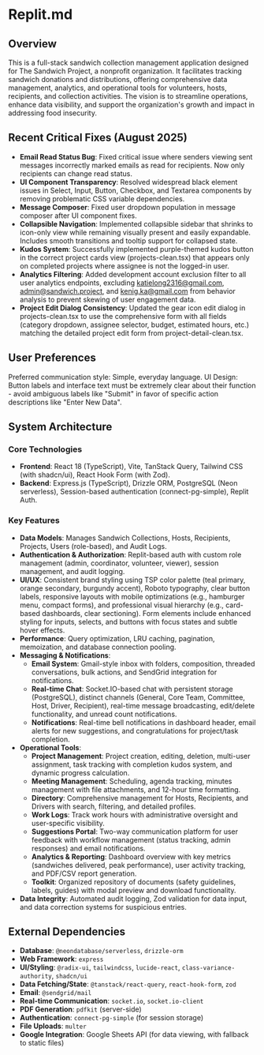 # Replit.md

## Overview
This is a full-stack sandwich collection management application designed for The Sandwich Project, a nonprofit organization. It facilitates tracking sandwich donations and distributions, offering comprehensive data management, analytics, and operational tools for volunteers, hosts, recipients, and collection activities. The vision is to streamline operations, enhance data visibility, and support the organization's growth and impact in addressing food insecurity.

## Recent Critical Fixes (August 2025)
- **Email Read Status Bug**: Fixed critical issue where senders viewing sent messages incorrectly marked emails as read for recipients. Now only recipients can change read status.
- **UI Component Transparency**: Resolved widespread black element issues in Select, Input, Button, Checkbox, and Textarea components by removing problematic CSS variable dependencies.
- **Message Composer**: Fixed user dropdown population in message composer after UI component fixes.
- **Collapsible Navigation**: Implemented collapsible sidebar that shrinks to icon-only view while remaining visually present and easily expandable. Includes smooth transitions and tooltip support for collapsed state.
- **Kudos System**: Successfully implemented purple-themed kudos button in the correct project cards view (projects-clean.tsx) that appears only on completed projects where assignee is not the logged-in user.
- **Analytics Filtering**: Added development account exclusion filter to all user analytics endpoints, excluding katielong2316@gmail.com, admin@sandwich.project, and kenig.ka@gmail.com from behavior analysis to prevent skewing of user engagement data.
- **Project Edit Dialog Consistency**: Updated the gear icon edit dialog in projects-clean.tsx to use the comprehensive form with all fields (category dropdown, assignee selector, budget, estimated hours, etc.) matching the detailed project edit form from project-detail-clean.tsx.

## User Preferences
Preferred communication style: Simple, everyday language.
UI Design: Button labels and interface text must be extremely clear about their function - avoid ambiguous labels like "Submit" in favor of specific action descriptions like "Enter New Data".

## System Architecture

### Core Technologies
- **Frontend**: React 18 (TypeScript), Vite, TanStack Query, Tailwind CSS (with shadcn/ui), React Hook Form (with Zod).
- **Backend**: Express.js (TypeScript), Drizzle ORM, PostgreSQL (Neon serverless), Session-based authentication (connect-pg-simple), Replit Auth.

### Key Features
- **Data Models**: Manages Sandwich Collections, Hosts, Recipients, Projects, Users (role-based), and Audit Logs.
- **Authentication & Authorization**: Replit-based auth with custom role management (admin, coordinator, volunteer, viewer), session management, and audit logging.
- **UI/UX**: Consistent brand styling using TSP color palette (teal primary, orange secondary, burgundy accent), Roboto typography, clear button labels, responsive layouts with mobile optimizations (e.g., hamburger menu, compact forms), and professional visual hierarchy (e.g., card-based dashboards, clear sectioning). Form elements include enhanced styling for inputs, selects, and buttons with focus states and subtle hover effects.
- **Performance**: Query optimization, LRU caching, pagination, memoization, and database connection pooling.
- **Messaging & Notifications**:
    - **Email System**: Gmail-style inbox with folders, composition, threaded conversations, bulk actions, and SendGrid integration for notifications.
    - **Real-time Chat**: Socket.IO-based chat with persistent storage (PostgreSQL), distinct channels (General, Core Team, Committee, Host, Driver, Recipient), real-time message broadcasting, edit/delete functionality, and unread count notifications.
    - **Notifications**: Real-time bell notifications in dashboard header, email alerts for new suggestions, and congratulations for project/task completion.
- **Operational Tools**:
    - **Project Management**: Project creation, editing, deletion, multi-user assignment, task tracking with completion kudos system, and dynamic progress calculation.
    - **Meeting Management**: Scheduling, agenda tracking, minutes management with file attachments, and 12-hour time formatting.
    - **Directory**: Comprehensive management for Hosts, Recipients, and Drivers with search, filtering, and detailed profiles.
    - **Work Logs**: Track work hours with administrative oversight and user-specific visibility.
    - **Suggestions Portal**: Two-way communication platform for user feedback with workflow management (status tracking, admin responses) and email notifications.
    - **Analytics & Reporting**: Dashboard overview with key metrics (sandwiches delivered, peak performance), user activity tracking, and PDF/CSV report generation.
    - **Toolkit**: Organized repository of documents (safety guidelines, labels, guides) with modal preview and download functionality.
- **Data Integrity**: Automated audit logging, Zod validation for data input, and data correction systems for suspicious entries.

## External Dependencies
- **Database**: `@neondatabase/serverless`, `drizzle-orm`
- **Web Framework**: `express`
- **UI/Styling**: `@radix-ui`, `tailwindcss`, `lucide-react`, `class-variance-authority`, `shadcn/ui`
- **Data Fetching/State**: `@tanstack/react-query`, `react-hook-form`, `zod`
- **Email**: `@sendgrid/mail`
- **Real-time Communication**: `socket.io`, `socket.io-client`
- **PDF Generation**: `pdfkit` (server-side)
- **Authentication**: `connect-pg-simple` (for session storage)
- **File Uploads**: `multer`
- **Google Integration**: Google Sheets API (for data viewing, with fallback to static files)